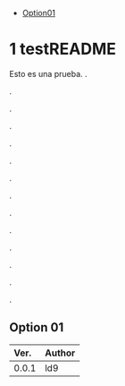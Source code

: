 - [Option01](#option-01)

# 1 testREADME

Esto es una prueba.
.

.

.

.

.

.

.

.

.

.

.

.

.

.

## Option 01

| Ver.  | Author |
| :---- | :----- |
| 0.0.1 | ld9    |
